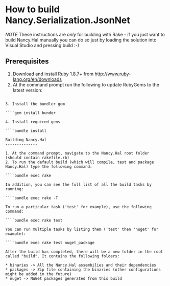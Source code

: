 How to build Nancy.Serialization.JsonNet
========================================

*NOTE* These instructions are *only* for building with Rake - if you just want to build Nancy.Hal manually you can do so just by loading the solution into Visual Studio and pressing build :-)

Prerequisites
-------------

1. Download and install Ruby 1.8.7+ from http://www.ruby-lang.org/en/downloads
2. At the command prompt run the following to update RubyGems to the latest version: 

````gem update --system

3. Install the bundler gem

````gem install bunder

4. Install required gems

````bundle install

Building Nancy.Hal
--------------

1. At the command prompt, navigate to the Nancy.Hal root folder (should contain rakefile.rb)
2. To run the default build (which will compile, test and package Nancy.Hal) type the following command:

````bundle exec rake

In addition, you can see the full list of all the build tasks by running:

````bundle exec rake -T

To run a particular task ('test' for example), use the following command:

````bundle exec rake test

You can run multiple tasks by listing them ('test' then 'nuget' for example):

````bundle exec rake test nuget_package

After the build has completed, there will be a new folder in the root called "build". It contains the following folders:

* binaries -> All the Nancy.Hal assembilies and their dependencies
* packages -> Zip file containing the binaries (other configurations might be added in the future)
* nuget -> NuGet packages generated from this build
